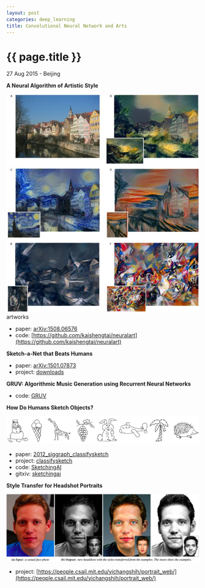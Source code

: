 ```yaml
---
layout: post
categories: deep_learning
title: Convolutional Neural Network and Arts
---
```


{{ page.title }}
================

<p class="meta">27 Aug 2015 - Beijing</p>

**A Neural Algorithm of Artistic Style**

<div class="fig figcenter fighighlight">
  <img src="/assets/cnn-and-arts/a_nerual_algorithm_of_artistic_style.jpg">
  <div class="figcaption">artworks</div>
</div>

- paper: [arXiv:1508.06576](http://arxiv.org/abs/1508.06576)
- code: [https://github.com/kaishengtai/neuralart](https://github.com/kaishengtai/neuralart)

**Sketch-a-Net that Beats Humans**

- paper: [arXiv:1501.07873](http://arxiv.org/abs/1501.07873)
- project: [downloads](http://www.eecs.qmul.ac.uk/~tmh/downloads.html)

**GRUV: Algorithmic Music Generation using Recurrent Neural Networks**

- code: [GRUV](https://github.com/MattVitelli/GRUV)

**How Do Humans Sketch Objects?**

<img src="/assets/cnn-and-arts/teaser_siggraph.jpg"
 width="800" />

- paper: [2012_siggraph_classifysketch](http://cybertron.cg.tu-berlin.de/eitz/pdf/2012_siggraph_classifysketch.pdf)
- project: [classifysketch](http://cybertron.cg.tu-berlin.de/eitz/projects/classifysketch/)
- code: [SketchingAI](https://github.com/Zebreu/SketchingAI)
- gitxiv: [sketchingai](http://gitxiv.com/posts/ZBCxEc9g3Fg5xCQ6n/sketchingai)

**Style Transfer for Headshot Portraits**

<img src="/assets/cnn-and-arts/teaser_Style_Transfer_for_Headshot_Portraits.jpg"
 width="640" />

- project: [https://people.csail.mit.edu/yichangshih/portrait_web/](https://people.csail.mit.edu/yichangshih/portrait_web/)
